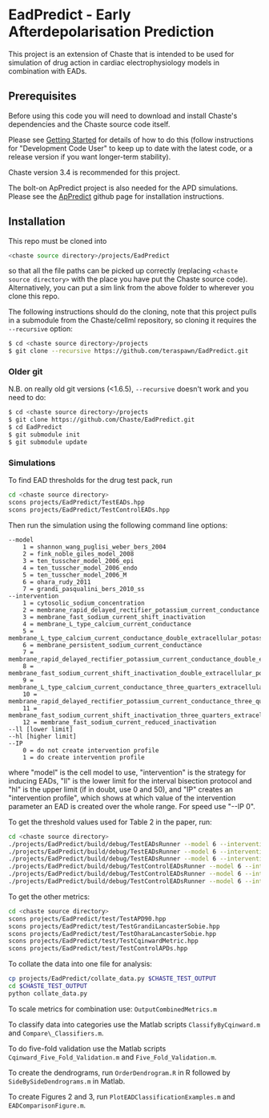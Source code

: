# EadPredict - Early Afterdepolarisation Prediction

This project is an extension of Chaste that is intended to be used 
for simulation of drug action in cardiac electrophysiology models in 
combination with EADs.

## Prerequisites

Before using this code you will need to download and install Chaste's
dependencies and the Chaste source code itself.

Please see [Getting Started] for details of how to do this 
(follow instructions for "Development Code User" to keep up to date with the latest code, or a release version if you want longer-term stability).

Chaste version 3.4 is recommended for this project.

The bolt-on ApPredict project is also needed for the APD simulations. Please see the [ApPredict] github page for installation instructions.

## Installation

This repo must be cloned into
```sh
<chaste source directory>/projects/EadPredict
```
so that all the file paths can be picked up correctly (replacing ```<chaste source directory>``` with the place you have put the Chaste source code). Alternatively, you can put a sim link from the above folder to wherever you clone this repo.

The following instructions should do the cloning, note that this project pulls in a submodule from the Chaste/cellml repository, so cloning it requires the ```--recursive``` option:
```sh
$ cd <chaste source directory>/projects
$ git clone --recursive https://github.com/teraspawn/EadPredict.git
```

### Older git

N.B. on really old git versions (<1.6.5), `--recursive` doesn't work and you need to do:
```sh
$ cd <chaste source directory>/projects
$ git clone https://github.com/Chaste/EadPredict.git
$ cd EadPredict
$ git submodule init
$ git submodule update
```

[Getting Started]: <https://chaste.cs.ox.ac.uk/trac/wiki/GettingStarted>
[ApPredict]: <https://github.com/Chaste/ApPredict/releases>

### Simulations

To find EAD thresholds for the drug test pack, run

```sh
cd <chaste source directory>
scons projects/EadPredict/TestEADs.hpp
scons projects/EadPredict/TestControlEADs.hpp
```

Then run the simulation using the following command line options:

```
--model
	1 = shannon_wang_puglisi_weber_bers_2004
	2 = fink_noble_giles_model_2008
	3 = ten_tusscher_model_2006_epi
	4 = ten_tusscher_model_2006_endo
	5 = ten_tusscher_model_2006_M
	6 = ohara_rudy_2011
	7 = grandi_pasqualini_bers_2010_ss
--intervention
	1 = cytosolic_sodium_concentration
	2 = membrane_rapid_delayed_rectifier_potassium_current_conductance
	3 = membrane_fast_sodium_current_shift_inactivation
	4 = membrane_L_type_calcium_current_conductance
	5 = membrane_L_type_calcium_current_conductance_double_extracellular_potassium_concentration
	6 = membrane_persistent_sodium_current_conductance
	7 = membrane_rapid_delayed_rectifier_potassium_current_conductance_double_extracellular_potassium_concentration
	8 =  membrane_fast_sodium_current_shift_inactivation_double_extracellular_potassium_concentration
	9 = membrane_L_type_calcium_current_conductance_three_quarters_extracellular_potassium_concentration
	10 = membrane_rapid_delayed_rectifier_potassium_current_conductance_three_quarters_extracellular_potassium_concentration
	11 = membrane_fast_sodium_current_shift_inactivation_three_quarters_extracellular_potassium_concentration
	12 = membrane_fast_sodium_current_reduced_inactivation
--ll [lower limit]
--hl [higher limit]
--IP
	0 = do not create intervention profile 
	1 = do create intervention profile 
```

where "model" is the cell model to use, "intervention" is the strategy for inducing EADs, "ll" is the lower limit for the interval bisection protocol and "hl" is the upper limit (if in doubt, use 0 and 50), and "IP" creates an "intervention profile", which shows at which value of the intervention parameter an EAD is created over the whole range. For speed use "--IP 0".

To get the threshold values used for Table 2 in the paper, run: 

```sh
cd <chaste source directory>
./projects/EadPredict/build/debug/TestEADsRunner --model 6 --intervention 2 --ll 0 --hl 1 --IP 0
./projects/EadPredict/build/debug/TestEADsRunner --model 6 --intervention 3 --ll 0 --hl 30 --IP 0
./projects/EadPredict/build/debug/TestEADsRunner --model 6 --intervention 4 --ll 1 --hl 30 --IP 0
./projects/EadPredict/build/debug/TestControlEADsRunner --model 6 --intervention 2 --ll 0 --hl 1 --IP 0
./projects/EadPredict/build/debug/TestControlEADsRunner --model 6 --intervention 3 --ll 0 --hl 30 --IP 0
./projects/EadPredict/build/debug/TestControlEADsRunner --model 6 --intervention 4 --ll 1 --hl 30 --IP 0
```

To get the other metrics:

```sh
cd <chaste source directory>
scons projects/EadPredict/test/TestAPD90.hpp
scons projects/EadPredict/test/TestGrandiLancasterSobie.hpp
scons projects/EadPredict/test/TestOharaLancasterSobie.hpp
scons projects/EadPredict/test/TestCqinwardMetric.hpp
scons projects/EadPredict/test/TestControlAPDs.hpp
```

To collate the data into one file for analysis:

```sh
cp projects/EadPredict/collate_data.py $CHASTE_TEST_OUTPUT
cd $CHASTE_TEST_OUTPUT
python collate_data.py
```

To scale metrics for combination use: `OutputCombinedMetrics.m`

To classify data into categories use the Matlab scripts `ClassifyByCqinward.m` and `Compare\_Classifiers.m`.

To do five-fold validation use the Matlab scripts `Cqinward_Five_Fold_Validation.m` and `Five_Fold_Validation.m`.

To create the dendrograms, run `OrderDendrogram.R` in R followed by `SideBySideDendrograms.m` in Matlab.

To create Figures 2 and 3, run `PlotEADClassificationExamples.m` and `EADComparisonFigure.m`.

